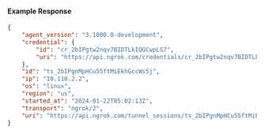 <!-- Code generated for API Clients. DO NOT EDIT. -->

#### Example Response

```json
{
	"agent_version": "3.1000.0-development",
	"credential": {
		"id": "cr_2bIPgtw2nqv7BIDTLkIQGCwpLS7",
		"uri": "https://api.ngrok.com/credentials/cr_2bIPgtw2nqv7BIDTLkIQGCwpLS7"
	},
	"id": "ts_2bIPgnMpHCu55ftMiEkhGccWs5j",
	"ip": "10.110.2.2",
	"os": "linux",
	"region": "us",
	"started_at": "2024-01-22T05:02:13Z",
	"transport": "ngrok/2",
	"uri": "https://api.ngrok.com/tunnel_sessions/ts_2bIPgnMpHCu55ftMiEkhGccWs5j"
}
```
